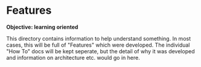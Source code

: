 # Features

**Objective: learning oriented**

This directory contains information to help understand something. In most cases, this will be full of "Features" which were developed.  The individual "How To" docs will be kept seperate, but the detail of why it was developed and information on architecture etc. would go in here.
